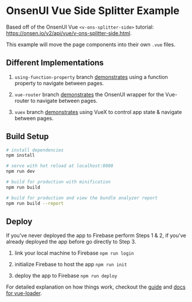# OnsenUI Vue Side Splitter Example

Based off of the OnsenUI Vue `<v-ons-splitter-side>` tutorial: https://onsen.io/v2/api/vue/v-ons-splitter-side.html.

This example will move the page components into their own `.vue` files.

## Different Implementations

1. `using-function-property` branch [demonstrates](https://onsenui-vue-side-splitter.firebaseapp.com/) using a function property to navigate between pages.

2. `vue-router` branch [demonstrates](https://onsenui-vue.firebaseapp.com/) the OnsenUI wrapper for the Vue-router to navigate between pages.

3. `vuex` branch [demonstrates](https://onsenui-vue-vuex.firebaseapp.com/) using VueX to control app state & navigate between pages.

## Build Setup

``` bash
# install dependencies
npm install

# serve with hot reload at localhost:8080
npm run dev

# build for production with minification
npm run build

# build for production and view the bundle analyzer report
npm run build --report
```
## Deploy

If you've never deployed the app to Firebase perform Steps 1 & 2, if you've already deployed the app before go directly to Step 3.

1. link your local machine to Firebase
`npm run login`

2. initialize Firebase to host the app
`npm run init`

3. deploy the app to Firebase
`npm run deploy`

For detailed explanation on how things work, checkout the [guide](http://vuejs-templates.github.io/webpack/) and [docs for vue-loader](http://vuejs.github.io/vue-loader).

